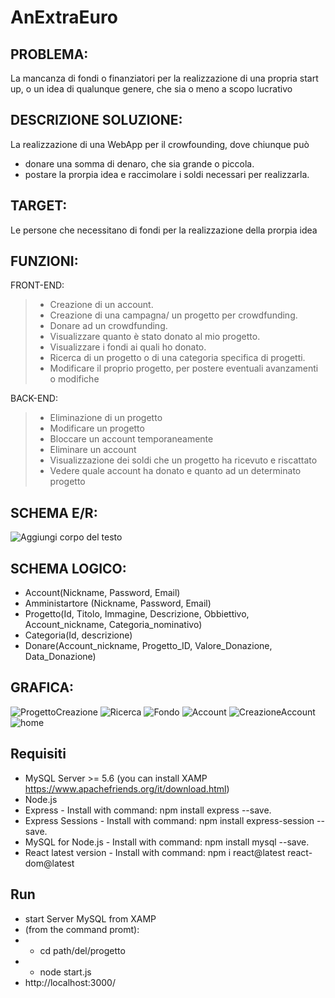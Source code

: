 AnExtraEuro
=========

PROBLEMA:
---------
La mancanza di fondi o finanziatori per la realizzazione di una propria start up, o un idea di qualunque genere, che sia o meno a scopo lucrativo

DESCRIZIONE SOLUZIONE:
----------------------
La realizzazione di una WebApp per il crowfounding, dove chiunque può 
+ donare una somma di denaro, che sia grande o piccola.
+ postare la prorpia idea e raccimolare i soldi necessari per realizzarla.

TARGET:
-------
Le persone che necessitano di fondi per la realizzazione della prorpia idea

FUNZIONI:
---------
FRONT-END:
> - Creazione di un account.
> - Creazione di una campagna/ un progetto per crowdfunding.
> - Donare ad un crowdfunding.
> - Visualizzare quanto è stato donato al mio progetto.
> - Visualizzare i fondi ai quali ho donato.
> - Ricerca di un progetto o di una categoria specifica di progetti.
> - Modificare il proprio progetto, per postere eventuali avanzamenti o modifiche

BACK-END:
> - Eliminazione di un progetto
> - Modificare un progetto
> - Bloccare un account temporaneamente
> - Eliminare un account
> - Visualizzazione dei soldi che un progetto ha ricevuto e riscattato
> - Vedere quale account ha donato e quanto ad un determinato progetto


SCHEMA E/R:
-----------
![Aggiungi corpo del testo](https://github.com/Giorgiobon/AnExtraEuro/assets/101709335/e16eea20-5a74-4958-85f6-4fa8cb003746)



SCHEMA LOGICO:
--------------
- Account(Nickname, Password, Email)
- Amministartore (Nickname, Password, Email)
- Progetto(Id, Titolo, Immagine, Descrizione, Obbiettivo, Account_nickname, Categoria_nominativo)
- Categoria(Id, descrizione)
- Donare(Account_nickname, Progetto_ID, Valore_Donazione, Data_Donazione)

GRAFICA:
--------

![ProgettoCreazione](https://github.com/Giorgiobon/AnExtraEuro/assets/101709335/a991c027-e0f4-46f4-a04e-420f9b230d3e)
![Ricerca](https://github.com/Giorgiobon/AnExtraEuro/assets/101709335/be021493-f21c-4434-85ee-593f21bf3176)
![Fondo](https://github.com/Giorgiobon/AnExtraEuro/assets/101709335/9b399270-e157-40fe-b2e7-fa35d246944f)
![Account](https://github.com/Giorgiobon/AnExtraEuro/assets/101709335/68d7897a-6b31-4ae2-a3d8-21c185c52c05)
![CreazioneAccount](https://github.com/Giorgiobon/AnExtraEuro/assets/101709335/ef19a364-846e-46cd-a0c8-acf315f884de)
![home](https://github.com/Giorgiobon/AnExtraEuro/assets/101709335/1da93849-766e-4c1f-823a-2642fc5c04ff)


Requisiti
------------

+ MySQL Server >= 5.6 (you can install XAMP https://www.apachefriends.org/it/download.html)
+ Node.js
+ Express - Install with command: npm install express --save.
+ Express Sessions - Install with command: npm install express-session --save.
+ MySQL for Node.js - Install with command: npm install mysql --save.
+ React latest version -  Install with command: npm i react@latest react-dom@latest


Run
----
+ start Server MySQL from XAMP 
+ (from the command promt):
+ + cd path/del/progetto
+ + node start.js
+ http://localhost:3000/

